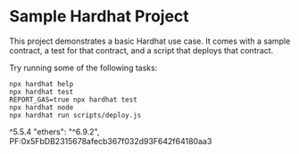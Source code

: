 # Sample Hardhat Project

This project demonstrates a basic Hardhat use case. It comes with a sample contract, a test for that contract, and a script that deploys that contract.

Try running some of the following tasks:

```shell
npx hardhat help
npx hardhat test
REPORT_GAS=true npx hardhat test
npx hardhat node
npx hardhat run scripts/deploy.js
```

^5.5.4
"ethers": "^6.9.2",
PF:0x5FbDB2315678afecb367f032d93F642f64180aa3
